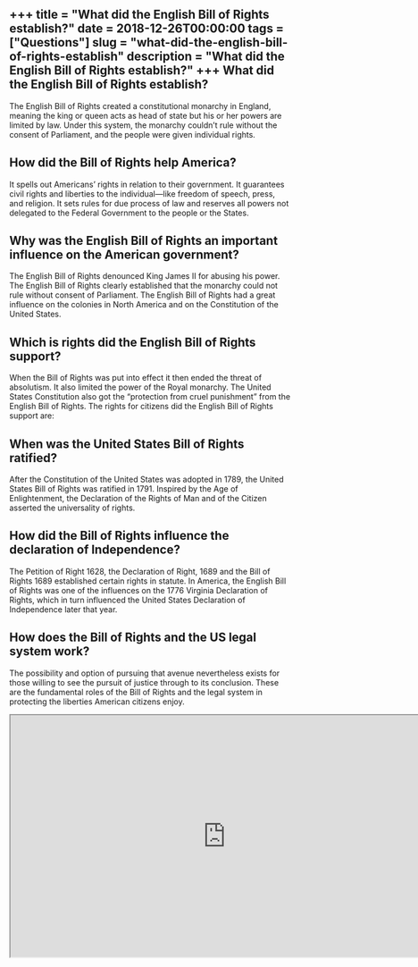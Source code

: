 +++
title = "What did the English Bill of Rights establish?"
date = 2018-12-26T00:00:00
tags = ["Questions"]
slug = "what-did-the-english-bill-of-rights-establish"
description = "What did the English Bill of Rights establish?"
+++
What did the English Bill of Rights establish?
----------------------------------------------

The English Bill of Rights created a constitutional monarchy in England, meaning the king or queen acts as head of state but his or her powers are limited by law. Under this system, the monarchy couldn’t rule without the consent of Parliament, and the people were given individual rights.

How did the Bill of Rights help America?
----------------------------------------

It spells out Americans’ rights in relation to their government. It guarantees civil rights and liberties to the individual—like freedom of speech, press, and religion. It sets rules for due process of law and reserves all powers not delegated to the Federal Government to the people or the States.

Why was the English Bill of Rights an important influence on the American government?
-------------------------------------------------------------------------------------

The English Bill of Rights denounced King James II for abusing his power. The English Bill of Rights clearly established that the monarchy could not rule without consent of Parliament. The English Bill of Rights had a great influence on the colonies in North America and on the Constitution of the United States.

Which is rights did the English Bill of Rights support?
-------------------------------------------------------

When the Bill of Rights was put into effect it then ended the threat of absolutism. It also limited the power of the Royal monarchy. The United States Constitution also got the “protection from cruel punishment” from the English Bill of Rights. The rights for citizens did the English Bill of Rights support are:

When was the United States Bill of Rights ratified?
---------------------------------------------------

After the Constitution of the United States was adopted in 1789, the United States Bill of Rights was ratified in 1791. Inspired by the Age of Enlightenment, the Declaration of the Rights of Man and of the Citizen asserted the universality of rights.

How did the Bill of Rights influence the declaration of Independence?
---------------------------------------------------------------------

The Petition of Right 1628, the Declaration of Right, 1689 and the Bill of Rights 1689 established certain rights in statute. In America, the English Bill of Rights was one of the influences on the 1776 Virginia Declaration of Rights, which in turn influenced the United States Declaration of Independence later that year.

How does the Bill of Rights and the US legal system work?
---------------------------------------------------------

The possibility and option of pursuing that avenue nevertheless exists for those willing to see the pursuit of justice through to its conclusion. These are the fundamental roles of the Bill of Rights and the legal system in protecting the liberties American citizens enjoy.

<iframe allow="accelerometer; autoplay; clipboard-write; encrypted-media; gyroscope; picture-in-picture" allowfullscreen="" class="__youtube_prefs__  epyt-is-override  no-lazyload" data-no-lazy="1" data-origheight="433" data-origwidth="770" data-skipgform_ajax_framebjll="" height="433" id="_ytid_47557" loading="lazy" src="https://www.youtube.com/embed/-IJQx-HO7HQ?enablejsapi=1&autoplay=0&cc_load_policy=0&cc_lang_pref=&iv_load_policy=1&loop=0&modestbranding=0&rel=1&fs=1&playsinline=0&autohide=2&theme=dark&color=red&controls=1&" title="YouTube player" width="770"></iframe>